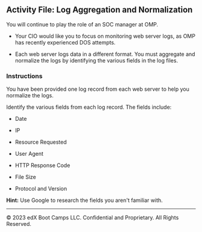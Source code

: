 ## Activity File: Log Aggregation and Normalization

 You will continue to play the role of an SOC manager at OMP.

- Your CIO would like you to focus on monitoring web server logs, as OMP has recently experienced DOS attempts.

- Each web server logs data in a different format. You must aggregate and normalize the logs by identifying the various fields in the log files.

### Instructions

You have been provided one log record from each web server to help you normalize the logs.

Identify the various fields from each log record. The fields include:

   - Date

   - IP

   - Resource Requested

   - User Agent

   - HTTP Response Code

   - File Size
   
   - Protocol and Version

**Hint:**  Use Google to research the fields you aren't familiar with.

---

© 2023 edX Boot Camps LLC. Confidential and Proprietary. All Rights Reserved.  